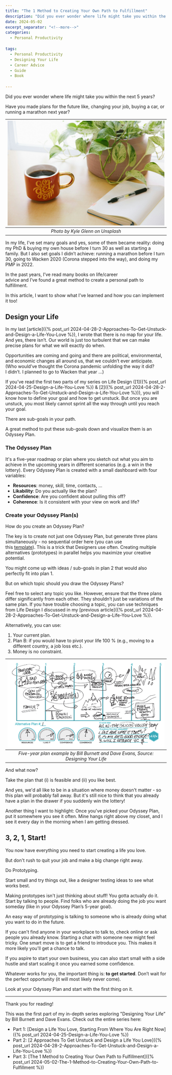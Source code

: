 ```yaml
---
title: "The 1 Method to Creating Your Own Path to Fulfillment"
description: "Did you ever wonder where life might take you within the next 5 years? Have you made plans for the future like, changing your job, buying a car, or running a marathon next year?"
date: 2024-05-02
excerpt_separator: "<!--more-->"
categories:
  - Personal Productivity

tags:
  - Personal Productivity
  - Designing Your Life
  - Career Advice
  - Guide
  - Book

---
```


Did you ever wonder where life might take you within the next 5 years?

Have you made plans for the future like, changing your job, buying a car, or running a marathon next year?

| ![image](/assets/images/kyle-glenn-go-get-em-unsplash.jpg) |
|:--:|
| *Photo by Kyle Glenn on Unsplash* |

In my life, I’ve set many goals and yes, some of them became reality: doing my PhD & buying my own house before I turn 30 as well as starting a family. But I also set goals I didn’t achieve: running a marathon before I turn 30, going to Wacken 2020 (Corona stepped into the way), and doing my PMP in 2022.

In the past years, I’ve read many books on life/career advice and I’ve found a great method to create a personal path to fulfillment.

In this article, I want to show what I’ve learned and how you can implement it too!

## Design your Life

In my last [article]({% post_url 2024-04-28-2-Approaches-To-Get-Unstuck-and-Design-a-Life-You-Love %}), I wrote that there is no map for your life. And yes, there isn’t. Our world is just too turbulent that we can make precise plans for what we will exactly do when.

Opportunities are coming and going and there are political, environmental, and economic changes all around us, that we couldn’t ever anticipate. (Who would’ve thought the Corona pandemic unfolding the way it did? I didn’t. I planned to go to Wacken that year …)

If you’ve read the first two parts of my series on Life Design ([1]({% post_url 2024-04-25-Design-a-Life-You-Love %}) & [2]({% post_url 2024-04-28-2-Approaches-To-Get-Unstuck-and-Design-a-Life-You-Love %})), you will know how to define your goal and how to get unstuck. But once you are unstuck, you most likely cannot sprint all the way through until you reach your goal.

There are sub-goals in your path.

A great method to put these sub-goals down and visualize them is an Odyssey Plan.

### The Odyssey Plan

It's a five-year roadmap or plan where you sketch out what you aim to achieve in the upcoming years in different scenarios (e.g. a win in the lottery). Every Odyssey Plan is created with a small dashboard with four variables:

- **Resources**: money, skill, time, contacts, …
- **Likability**: Do you actually like the plan?
- **Confidence**: Are you confident about pulling this off?
- **Coherence**: Is it consistent with your view on work and life?

### Create your Odyssey Plan(s)

How do you create an Odyssey Plan?

The key is to create not just one Odyssey Plan, but generate three plans simultaneously - no sequential order here (you can use this [template](https://designingyour.life/wp-content/uploads/2023/11/DYL-Odyssey-Planning-Worksheet-v21.pdf)). This is a trick that Designers use often. Creating multiple alternatives (prototypes) in parallel helps you maximize your creative potential.

You might come up with ideas / sub-goals in plan 2 that would also perfectly fit into plan 1.

But on which topic should you draw the Odyssey Plans?

Feel free to select any topic you like. However, ensure that the three plans differ significantly from each other. They shouldn’t just be variations of the same plan. If you have trouble choosing a topic, you can use techniques from Life Design I discussed in my [previous article]({% post_url 2024-04-28-2-Approaches-To-Get-Unstuck-and-Design-a-Life-You-Love %}).

Alternatively, you can use:

1. Your current plan.
2. Plan B: if you would have to pivot your life 100 % (e.g., moving to a different country, a job loss etc.).
3. Money is no constraint.

| ![image](/assets/images/designing_your_life/OdysseyPlan_Example.PNG) |
|:--:|
| *Five-year plan example by Bill Burnett and Dave Evans, Source: Designing Your Life* |

And what now?

Take the plan that (i) is feasible and (ii) you like best.

And yes, we'd all like to be in a situation where money doesn't matter - so this plan will probably fall away. But it's still nice to think that you already have a plan in the drawer if you suddenly win the lottery!

Another thing I want to highlight: Once you've picked your Odyssey Plan, put it somewhere you see it often. Mine hangs right above my closet, and I see it every day in the morning when I am getting dressed.

## 3, 2, 1, Start!

You now have everything you need to start creating a life you love.

But don't rush to quit your job and make a big change right away.

Do Prototyping.

Start small and try things out, like a designer testing ideas to see what works best.

Making prototypes isn't just thinking about stuff! You gotta actually do it. Start by talking to people. Find folks who are already doing the job you want someday (like in your Odyssey Plan’s 5-year goal).

An easy way of prototyping is talking to someone who is already doing what you want to do in the future.

If you can't find anyone in your workplace to talk to, check online or ask people you already know. Starting a chat with someone new might feel tricky. One smart move is to get a friend to introduce you. This makes it more likely you'll get a chance to talk.

If you aspire to start your own business, you can also start small with a side hustle and start scaling it once you earned some confidence.

Whatever works for you, the important thing is: **to get started**. Don’t wait for the perfect opportunity (it will most likely never come).

Look at your Odyssey Plan and start with the first thing on it.

---

Thank you for reading!

This was the first part of my in-depth series exploring "Designing Your Life” by Bill Burnett and Dave Evans. Check out the entire series here:

- Part 1: [Design a Life You Love, Starting From Where You Are Right Now]({% post_url 2024-04-25-Design-a-Life-You-Love %})
- Part 2: [2 Approaches To Get Unstuck and Design a Life You Love]({% post_url 2024-04-28-2-Approaches-To-Get-Unstuck-and-Design-a-Life-You-Love %})
- Part 3: [The 1 Method to Creating Your Own Path to Fulfillment]({% post_url 2024-05-02-The-1-Method-to-Creating-Your-Own-Path-to-Fulfillment %})